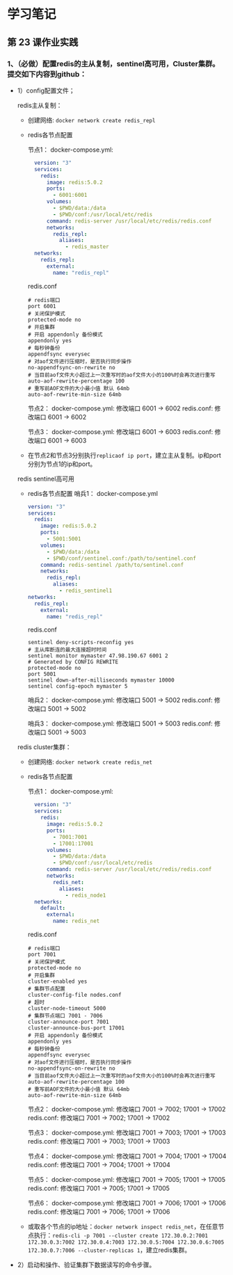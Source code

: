 # 学习笔记

## 第 23 课作业实践

### 1、（必做）配置redis的主从复制，sentinel高可用，Cluster集群。 提交如下内容到github：

* 1）config配置文件；
  
  redis主从复制：
  * 创建网络: `docker network create redis_repl`
  * redis各节点配置

    节点1：
    docker-compose.yml:

    ```yml
      version: "3"
      services:
        redis:
          image: redis:5.0.2
          ports:
            - 6001:6001
          volumes:
            - $PWD/data:/data
            - $PWD/conf:/usr/local/etc/redis
          command: redis-server /usr/local/etc/redis/redis.conf
          networks:
            redis_repl:
              aliases:
                - redis_master
      networks:
        redis_repl:
          external:
            name: "redis_repl"
     ```

     redis.conf

     ```text
     # redis端口
     port 6001
     # 关闭保护模式
     protected-mode no
     # 开启集群
     # 开启 appendonly 备份模式
     appendonly yes
     # 每秒钟备份
     appendfsync everysec
     # 对aof文件进行压缩时，是否执行同步操作
     no-appendfsync-on-rewrite no
     # 当目前aof文件大小超过上一次重写时的aof文件大小的100%时会再次进行重写
     auto-aof-rewrite-percentage 100
     # 重写前AOF文件的大小最小值 默认 64mb
     auto-aof-rewrite-min-size 64mb
     ```

    节点2：
    docker-compose.yml: 修改端口 6001 -> 6002
    redis.conf: 修改端口 6001 -> 6002

    节点3：
    docker-compose.yml: 修改端口 6001 -> 6003
    redis.conf: 修改端口 6001 -> 6003

  * 在节点2和节点3分别执行`replicaof ip port`，建立主从复制。ip和port分别为节点1的ip和port。

  redis sentinel高可用
  
  * redis各节点配置
    哨兵1：
    docker-compose.yml

      ```yml
      version: "3"
      services:
        redis:
          image: redis:5.0.2
          ports:
            - 5001:5001
          volumes:
            - $PWD/data:/data
            - $PWD/conf/sentinel.conf:/path/to/sentinel.conf
          command: redis-sentinel /path/to/sentinel.conf
          networks:
            redis_repl:
              aliases:
                - redis_sentinel1
      networks:
        redis_repl:
          external:
            name: "redis_repl"
      ```

     redis.conf

     ```text
     sentinel deny-scripts-reconfig yes
     # 主从库断连的最大连接超时时间
     sentinel monitor mymaster 47.98.190.67 6001 2
     # Generated by CONFIG REWRITE
     protected-mode no
     port 5001
     sentinel down-after-milliseconds mymaster 10000
     sentinel config-epoch mymaster 5
     ```

    哨兵2：
    docker-compose.yml: 修改端口 5001 -> 5002
    redis.conf: 修改端口 5001 -> 5002

    哨兵3：
    docker-compose.yml: 修改端口 5001 -> 5003
    redis.conf: 修改端口 5001 -> 5003

  redis cluster集群：
  * 创建网络: `docker network create redis_net`
  * redis各节点配置

    节点1：
    docker-compose.yml:

    ```yml
      version: "3"
      services:
        redis:
          image: redis:5.0.2
          ports:
            - 7001:7001
            - 17001:17001
          volumes:
            - $PWD/data:/data
            - $PWD/conf:/usr/local/etc/redis
          command: redis-server /usr/local/etc/redis/redis.conf
          networks:
            redis_net:
              aliases:
                - redis_node1
      networks:
        default:
          external:
            name: redis_net
     ```

     redis.conf

     ```text
     # redis端口
     port 7001
     # 关闭保护模式
     protected-mode no
     # 开启集群
     cluster-enabled yes
     # 集群节点配置
     cluster-config-file nodes.conf
     # 超时
     cluster-node-timeout 5000
     # 集群节点端口 7001 - 7006
     cluster-announce-port 7001
     cluster-announce-bus-port 17001
     # 开启 appendonly 备份模式
     appendonly yes
     # 每秒钟备份
     appendfsync everysec
     # 对aof文件进行压缩时，是否执行同步操作
     no-appendfsync-on-rewrite no
     # 当目前aof文件大小超过上一次重写时的aof文件大小的100%时会再次进行重写
     auto-aof-rewrite-percentage 100
     # 重写前AOF文件的大小最小值 默认 64mb
     auto-aof-rewrite-min-size 64mb
     ```

    节点2：
    docker-compose.yml: 修改端口 7001 -> 7002; 17001 -> 17002
    redis.conf: 修改端口 7001 -> 7002; 17001 -> 17002

    节点3：
    docker-compose.yml: 修改端口 7001 -> 7003; 17001 -> 17003
    redis.conf: 修改端口 7001 -> 7003; 17001 -> 17003

    节点4：
    docker-compose.yml: 修改端口 7001 -> 7004; 17001 -> 17004
    redis.conf: 修改端口 7001 -> 7004; 17001 -> 17004

    节点5：
    docker-compose.yml: 修改端口 7001 -> 7005; 17001 -> 17005
    redis.conf: 修改端口 7001 -> 7005; 17001 -> 17005

    节点6：
    docker-compose.yml: 修改端口 7001 -> 7006; 17001 -> 17006
    redis.conf: 修改端口 7001 -> 7006; 17001 -> 17006

  * 或取各个节点的ip地址：`docker network inspect redis_net`，在任意节点执行：`redis-cli -p 7001 --cluster create 172.30.0.2:7001 172.30.0.3:7002 172.30.0.4:7003 172.30.0.5:7004 172.30.0.6:7005 172.30.0.7:7006 --cluster-replicas 1`，建立redis集群。

* 2）启动和操作、验证集群下数据读写的命令步骤。
